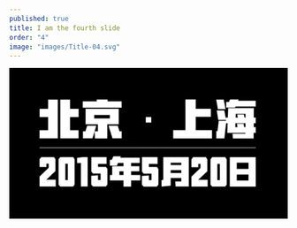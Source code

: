 ```yaml
---
published: true
title: I am the fourth slide
order: "4"
image: "images/Title-04.svg"
---
```


![Title-04.svg](/images/Title-04.svg)

